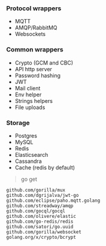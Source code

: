 ### Protocol wrappers
* MQTT
* AMQP/RabbitMQ
* Websockets

### Common wrappers
* Crypto (GCM and CBC)
* API http server
* Password hashing
* JWT
* Mail client
* Env helper
* Strings helpers
* File uploads

### Storage
* Postgres
* MySQL
* Redis
* Elasticsearch
* Cassandra
* Cache (redis by default)


> go get
```
github.com/gorilla/mux
github.com/dgrijalva/jwt-go
github.com/eclipse/paho.mqtt.golang
github.com/streadway/amqp
github.com/gocql/gocql
github.com/olivere/elastic
github.com/go-redis/redis
github.com/satori/go.uuid
github.com/gorilla/websocket
golang.org/x/crypto/bcrypt
```
